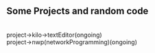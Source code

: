 <html>
<h2> Some Projects and random code</h2>
<br>
project->kilo->textEditor(ongoing)<br>
project->nwp(networkProgramming)(ongoing)

</html>
